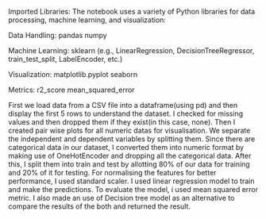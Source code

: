 Imported Libraries: The notebook uses a variety of Python libraries for data processing, machine learning, and visualization:

Data Handling:
pandas
numpy


Machine Learning:
sklearn (e.g., LinearRegression, DecisionTreeRegressor, train_test_split, LabelEncoder, etc.)


Visualization:
matplotlib.pyplot
seaborn


Metrics:
r2_score
mean_squared_error


First we load data from a CSV file into a dataframe(using pd) and then display the first 5 rows to understand the dataset.
I checked for missing values and then dropped them if they exist(in this case, none). Then I created pair wise plots for all numeric datas for visualisation. We separate the independent and dependent variables by splitting them. Since there are categorical data in our dataset, I converted them into numeric format by making use of OneHotEncoder and dropping all the categorical data. After this, I split them into train and test by allotting 80% of our data for training and 20% of it for testing. For normalising the features for better performance, I used standard scaler. I used linear regression model to train and make the predictions. To evaluate the model, i used mean squared error metric. I also made an use of Decision tree model as an alternative to compare the results of the both and returned the result.